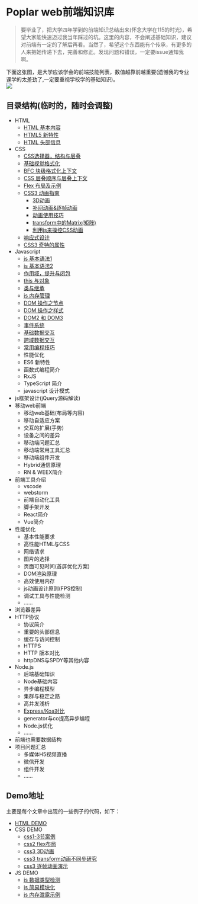 Poplar web前端知识库 
===   
> 要毕业了，把大学四年学到的前端知识总结出来(怀念大学在115的时光)，希望大家能快速迈过我当年踩过的坑。这里的内容，不会阐述基础知识，建议对前端有一定的了解后再看。当然了，希望这个东西能有个传承，有更多的人来把她传递下去，完善和修正。发现问题和错误，一定要issue通知我啊。    

下面这张图，是大学应该学会的前端技能列表，数值越靠前越重要(遗憾我的专业课学的太差劲了,一定要重视学校学的基础知识)。     
![](/image/main.png)  

## 目录结构(临时的，随时会调整)  
- HTML
    - [HTML 基本内容](https://github.com/SIPC115/Poplar/blob/master/HTML/html1.md)    
    - [HTML5 新特性](https://github.com/SIPC115/Poplar/blob/master/HTML/html2.md)  
    - [HTML 头部信息](https://github.com/SIPC115/Poplar/blob/master/HTML/html3.md)
- CSS  
    - [CSS选择器，结构与层叠](https://github.com/SIPC115/Poplar/blob/master/CSS/css1.md)
    - [基础视觉格式化](https://github.com/SIPC115/Poplar/blob/master/CSS/css2.md)
    - [BFC 块级格式化上下文](https://github.com/SIPC115/Poplar/blob/master/CSS/css3.md)  
    - [CSS 层叠顺序与层叠上下文](https://github.com/SIPC115/Poplar/blob/master/CSS/css6.md)
    - [Flex 布局及示例](https://github.com/SIPC115/Poplar/blob/master/CSS/css4.md)  
    - [CSS3 动画指南](https://github.com/SIPC115/Poplar/blob/master/CSS/css5.md)
        - [3D动画](https://github.com/SIPC115/Poplar/blob/master/CSS/css7.md)
        - [补间动画&逐帧动画 ](https://github.com/SIPC115/Poplar/blob/master/CSS/css8.md)
        - [动画使用技巧](https://github.com/SIPC115/Poplar/blob/master/CSS/css9.md)
        - [transform中的Matrix(矩阵)](https://github.com/SIPC115/Poplar/blob/master/CSS/css10.md)
        - [利用js来操控CSS动画](https://github.com/SIPC115/Poplar/blob/master/CSS/css11.md)
    - [响应式设计](https://github.com/SIPC115/Poplar/blob/master/CSS/css12.md)  
    - [CSS3 奇特的属性](https://github.com/SIPC115/Poplar/blob/master/CSS/css13.md)  
- Javascript
    - [js 基本语法1](https://github.com/SIPC115/Poplar/blob/master/JS/js1.md)
    - [js 基本语法2](https://github.com/SIPC115/Poplar/blob/master/JS/js2.md)
    - [作用域，提升与闭包](https://github.com/SIPC115/Poplar/blob/master/JS/js3.md)  
    - [this 与对象](https://github.com/SIPC115/Poplar/blob/master/JS/js4.md)
    - [类与继承](https://github.com/SIPC115/Poplar/blob/master/JS/js5.md)
    - [js 内存管理](https://github.com/SIPC115/Poplar/blob/master/JS/js6.md)
    - [DOM 操作之节点](https://github.com/SIPC115/Poplar/blob/master/JS/js7.md) 
    - [DOM 操作之样式](https://github.com/SIPC115/Poplar/blob/master/JS/js8.md) 
    - [DOM2 和 DOM3](https://github.com/SIPC115/Poplar/blob/master/JS/js9.md) 
    - [事件系统](https://github.com/SIPC115/Poplar/blob/master/JS/js10.md) 
    - [基础数据交互](https://github.com/SIPC115/Poplar/blob/master/JS/js11.md)
    - [跨域数据交互](https://github.com/SIPC115/Poplar/blob/master/JS/js12.md) 
    - [常用编程技巧](https://github.com/SIPC115/Poplar/blob/master/JS/js13.md)
    - 性能优化
    - ES6 新特性
    - 函数式编程简介  
    - RxJS 
    - TypeScript 简介
    - javascript 设计模式
- js框架设计(jQuery源码解读)
- 移动web前端
    - 移动web基础(布局等内容)
    - 移动自适应方案
    - 交互的扩展(手势)
    - 设备之间的差异
    - 移动端问题汇总
    - 移动端常用工具汇总
    - 移动端组件开发
    - Hybrid通信原理
    - RN & WEEX简介
- 前端工具介绍
    - vscode
    - webstorm
    - 前端自动化工具
    - 脚手架开发
    - React简介
    - Vue简介
- 性能优化
    - 基本性能要求
    - 高性能HTML与CSS
    - 网络请求
    - 图片的选择
    - 页面可见时间(首屏优化方案)
    - DOM渲染原理
    - 高效使用内存
    - js动画设计原则(FPS控制)
    - 调试工具与性能检测
    - ...... 
- 浏览器差异
- HTTP协议
    - 协议简介
    - 重要的头部信息
    - 缓存与访问控制
    - HTTPS
    - HTTP 版本对比
    - httpDNS与SPDY等其他内容
- Node.js  
    - 后端基础知识
    - Node基础内容
    - 异步编程模型
    - 集群与稳定之路
    - 高并发浅析
    - [Express/Koa对比](https://github.com/SIPC115/Poplar/blob/master/node/exkoa.md)
    - generator与co提高异步编程
    - Node.js优化
    - ......
- 前端也需要数据结构
- 项目问题汇总
    - 多媒体H5视频直播
    - 微信开发
    - 组件开发
    - ......  

## Demo地址  
主要是每个文章中出现的一些例子的代码，如下：  
* [HTML DEMO](/demo/html/html.html)
* CSS DEMO  
    * [css1-3节案例](/demo/css/css1-3,html)  
    * [css2 flex布局](demo/css/css2-flex.html)
    * [css3 3D动画](/demo/css/css3-3D.html)  
    * [css3 transform动画不同步研究](/demo/css/css4-transform.html)  
    * [css3 逐帧动画演示](/demo/css/css5-step.html)  
* JS DEMO  
    * [js 数据类型检测](/demo/js/type.js)  
    * [js 简易模块化](/demo/js/module.js)  
    * [js 内存泄露示例](/demo/js/index.html)  
    
  



